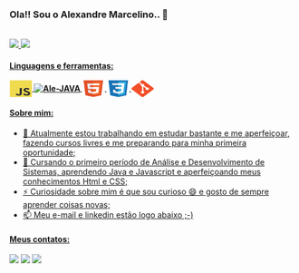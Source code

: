 ### Ola!! Sou o Alexandre Marcelino.. 👋

<div style="inline_block"><br> <div align="left">
  <a href="https://github.com/aMarcelinoS">
  <img height="130em"  src="https://github-readme-stats.vercel.app/api?username=aMarcelinoS&show_icons=true&theme=ayu-mirage&include_all_commits=true&count_private=true"/>
  <img height="130em"  src="https://github-readme-stats.vercel.app/api/top-langs/?username=aMarcelinoS&layout=compact&langs_count=7&theme=ayu-mirage"/>
</div> 
<h4>Linguagens e ferramentas:</h41><br><br>
  <img align="center" alt="Ale-JAVA" height="30" width="40" src="https://github.com/devicons/devicon/blob/master/icons/javascript/javascript-original.svg"/>
  <img align="center" alt="Ale-JAVA" height="30" width="40" src="https://cdn.jsdelivr.net/gh/devicons/devicon/icons/java/java-original.svg">
  <img align="center" alt="Ale-HTML" height="30" width="40" src="https://raw.githubusercontent.com/devicons/devicon/master/icons/html5/html5-original.svg"/>
  <img align="center" alt="Ale-CSS" height="30" width="40" src="https://raw.githubusercontent.com/devicons/devicon/master/icons/css3/css3-original.svg"/>
  <img align="center" alt="Ale-CSS" height="30" width="40" src="https://github.com/devicons/devicon/blob/master/icons/git/git-original.svg"/>

<h4> <strong>Sobre mim:</strong></h4>

- 🔭 Atualmente estou trabalhando em estudar bastante e me aperfeiçoar, fazendo cursos livres e me preparando para minha primeira oportunidade;
- 🌱 Cursando o primeiro período de Análise e Desenvolvimento de Sistemas, aprendendo Java e Javascript e aperfeiçoando meus conhecimentos Html e CSS;
- ⚡ Curiosidade sobre mim é que sou curioso 😄 e gosto de sempre aprender coisas novas;
- 📫 Meu e-mail e linkedin estão logo abaixo ;-)

 
<h4>Meus contatos:</h4> 
  <a href="mailto:amsantos9@gmail.com"><img src="https://img.shields.io/badge/Gmail-D14836?style=for-the-badge&logo=gmail&logoColor=white"/></a>
   <a href="https://www.facebook.com/alexandre.marcelino.524"><img src="https://img.shields.io/badge/Facebook-1877F2?style=for-the-badge&logo=facebook&logoColor=white"/></a>
  <a href="https://www.linkedin.com/in/alexandre-marcelino-bbb928187/"><img  src="https://img.shields.io/badge/LinkedIn-0077B5?style=for-the-badge&logo=linkedin&logoColor=white"/></a>
 

  
  
  
  

       
      
